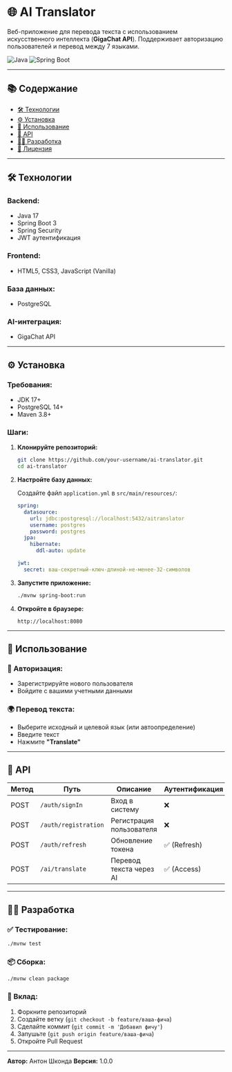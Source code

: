 # 🌐 AI Translator

Веб-приложение для перевода текста с использованием искусственного интеллекта (**GigaChat API**). Поддерживает авторизацию пользователей и перевод между 7 языками.

![Java](https://img.shields.io/badge/Java-17-red?logo=java)
![Spring Boot](https://img.shields.io/badge/Spring_Boot-3.1-green?logo=spring)

---

## 📚 Содержание

- [🛠 Технологии](#-технологии)
- [⚙️ Установка](#️-установка)
- [🚀 Использование](#-использование)
- [🔌 API](#-api)
- [👨‍💻 Разработка](#-разработка)
- [📄 Лицензия](#-лицензия)

---

## 🛠 Технологии

### Backend:
- Java 17  
- Spring Boot 3  
- Spring Security  
- JWT аутентификация  

### Frontend:
- HTML5, CSS3, JavaScript (Vanilla)  

### База данных:
- PostgreSQL  

### AI-интеграция:
- GigaChat API  

---

## ⚙️ Установка

### Требования:
- JDK 17+
- PostgreSQL 14+
- Maven 3.8+

### Шаги:

1. **Клонируйте репозиторий:**
   ```bash
   git clone https://github.com/your-username/ai-translator.git
   cd ai-translator
   ```

2. **Настройте базу данных:**

   Создайте файл `application.yml` в `src/main/resources/`:

   ```yaml
   spring:
     datasource:
       url: jdbc:postgresql://localhost:5432/aitranslator
       username: postgres
       password: postgres
     jpa:
       hibernate:
         ddl-auto: update

   jwt:
     secret: ваш-секретный-ключ-длиной-не-менее-32-символов
   ```

3. **Запустите приложение:**

   ```bash
   ./mvnw spring-boot:run
   ```

4. **Откройте в браузере:**

   ```
   http://localhost:8080
   ```

---

## 🚀 Использование

### 🔐 Авторизация:

- Зарегистрируйте нового пользователя
- Войдите с вашими учетными данными

### 🌍 Перевод текста:

- Выберите исходный и целевой язык (или автоопределение)
- Введите текст
- Нажмите **"Translate"**

---

## 🔌 API

| Метод | Путь                | Описание                     | Аутентификация |
|-------|---------------------|------------------------------|----------------|
| POST  | `/auth/signIn`      | Вход в систему               | ❌             |
| POST  | `/auth/registration`| Регистрация пользователя     | ❌             |
| POST  | `/auth/refresh`     | Обновление токена            | ✅ (Refresh)   |
| POST  | `/ai/translate`     | Перевод текста через AI      | ✅ (Access)    |

---

## 👨‍💻 Разработка

### ✅ Тестирование:

```bash
./mvnw test
```

### 📦 Сборка:

```bash
./mvnw clean package
```

### 🤝 Вклад:

1. Форкните репозиторий
2. Создайте ветку (`git checkout -b feature/ваша-фича`)
3. Сделайте коммит (`git commit -m 'Добавил фичу'`)
4. Запушьте (`git push origin feature/ваша-фича`)
5. Откройте Pull Request

---


**Автор:** Антон Шконда 
**Версия:** 1.0.0
